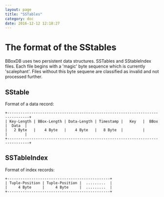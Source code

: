 ```yaml
---
layout: page
title: "SSTables"
category: doc
date: 2016-12-12 12:18:27
---
```


# The format of the SStables

BBoxDB uses two persistent data structures. SSTables and SStableIndex files. Each file begins with a 'magic' byte sequence which is currently 'scalephant'. Files without this byte sequene are classified as invalid and not processed further.

## SStable

Format of a data record:

	+--------------------------------------------------------------------------------+
	| Key-Length | BBox-Length | Data-Length | Timestamp |   Key   |  BBox  |  Data  |
	|   2 Byte   |    4 Byte   |    4 Byte   |   8 Byte  |         |        |        |
	+--------------------------------------------------------------------------------+
	 
## SSTableIndex

Format of index records:

	+-----------------------------------------------+
	| Tuple-Position | Tuple-Position |  .........  |
	|     4 Byte     |     4 Byte     |  .........  |
	+-----------------------------------------------+

